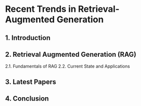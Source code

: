 # Recent Trends in Retrieval-Augmented Generation

## 1. Introduction

## 2. Retrieval Augmented Generation (RAG)
2.1. Fundamentals of RAG
2.2. Current State and Applications

## 3. Latest Papers

## 4. Conclusion
